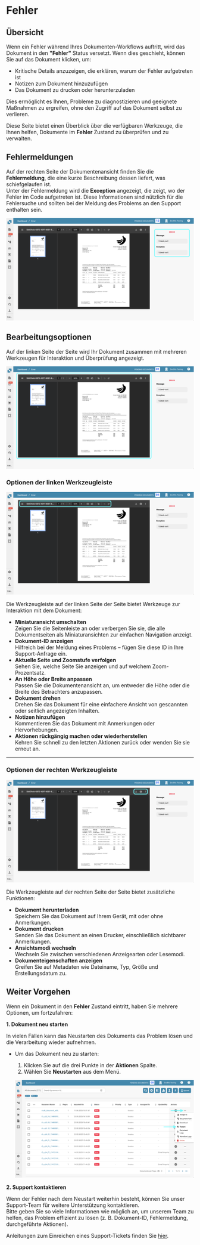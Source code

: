 # Fehler

## Übersicht

Wenn ein Fehler während Ihres Dokumenten-Workflows auftritt, wird das Dokument in den **"Fehler"** Status versetzt. Wenn dies geschieht, können Sie auf das Dokument klicken, um:

* Kritische Details anzuzeigen, die erklären, warum der Fehler aufgetreten ist
* Notizen zum Dokument hinzuzufügen
* Das Dokument zu drucken oder herunterzuladen

Dies ermöglicht es Ihnen, Probleme zu diagnostizieren und geeignete Maßnahmen zu ergreifen, ohne den Zugriff auf das Dokument selbst zu verlieren.

Diese Seite bietet einen Überblick über die verfügbaren Werkzeuge, die Ihnen helfen, Dokumente im **Fehler** Zustand zu überprüfen und zu verwalten.

## Fehlermeldungen

Auf der rechten Seite der Dokumentenansicht finden Sie die **Fehlermeldung**, die eine kurze Beschreibung dessen liefert, was schiefgelaufen ist.\
Unter der Fehlermeldung wird die **Exception** angezeigt, die zeigt, wo der Fehler im Code aufgetreten ist. Diese Informationen sind nützlich für die Fehlersuche und sollten bei der Meldung des Problems an den Support enthalten sein.

![](https://raw.githubusercontent.com/Fellow-Consulting-AG/docbits/refs/heads/main/readme/.gitbook/assets/error_2.png)

## Bearbeitungsoptionen

Auf der linken Seite der Seite wird Ihr Dokument zusammen mit mehreren Werkzeugen für Interaktion und Überprüfung angezeigt.

![](https://raw.githubusercontent.com/Fellow-Consulting-AG/docbits/refs/heads/main/readme/.gitbook/assets/error_3.png)

### **Optionen der linken Werkzeugleiste**

![](https://raw.githubusercontent.com/Fellow-Consulting-AG/docbits/refs/heads/main/readme/.gitbook/assets/error_4.png)

Die Werkzeugleiste auf der linken Seite der Seite bietet Werkzeuge zur Interaktion mit dem Dokument:

* **Miniaturansicht umschalten**\
  Zeigen Sie die Seitenleiste an oder verbergen Sie sie, die alle Dokumentseiten als Miniaturansichten zur einfachen Navigation anzeigt.
* **Dokument-ID anzeigen**\
  Hilfreich bei der Meldung eines Problems – fügen Sie diese ID in Ihre Support-Anfrage ein.
* **Aktuelle Seite und Zoomstufe verfolgen**\
  Sehen Sie, welche Seite Sie anzeigen und auf welchem Zoom-Prozentsatz.
* **An Höhe oder Breite anpassen**\
  Passen Sie die Dokumentenansicht an, um entweder die Höhe oder die Breite des Betrachters anzupassen.
* **Dokument drehen**\
  Drehen Sie das Dokument für eine einfachere Ansicht von gescannten oder seitlich angezeigten Inhalten.
* **Notizen hinzufügen**\
  Kommentieren Sie das Dokument mit Anmerkungen oder Hervorhebungen.
* **Aktionen rückgängig machen oder wiederherstellen**\
  Kehren Sie schnell zu den letzten Aktionen zurück oder wenden Sie sie erneut an.

***

### **Optionen der rechten Werkzeugleiste**

![](https://raw.githubusercontent.com/Fellow-Consulting-AG/docbits/refs/heads/main/readme/.gitbook/assets/error_5.png)

Die Werkzeugleiste auf der rechten Seite der Seite bietet zusätzliche Funktionen:

* **Dokument herunterladen**\
  Speichern Sie das Dokument auf Ihrem Gerät, mit oder ohne Anmerkungen.
* **Dokument drucken**\
  Senden Sie das Dokument an einen Drucker, einschließlich sichtbarer Anmerkungen.
* **Ansichtsmodi wechseln**\
  Wechseln Sie zwischen verschiedenen Anzeigearten oder Lesemodi.
* **Dokumenteigenschaften anzeigen**\
  Greifen Sie auf Metadaten wie Dateiname, Typ, Größe und Erstellungsdatum zu.

## Weiter Vorgehen

Wenn ein Dokument in den **Fehler** Zustand eintritt, haben Sie mehrere Optionen, um fortzufahren:

**1. Dokument neu starten**

In vielen Fällen kann das Neustarten des Dokuments das Problem lösen und die Verarbeitung wieder aufnehmen.

*   Um das Dokument neu zu starten:

    1. Klicken Sie auf die drei Punkte in der **Aktionen** Spalte.
    2. Wählen Sie **Neustarten** aus dem Menü.

    ![](https://raw.githubusercontent.com/Fellow-Consulting-AG/docbits/refs/heads/main/readme/.gitbook/assets/error_1.png)

**2. Support kontaktieren**

Wenn der Fehler nach dem Neustart weiterhin besteht, können Sie unser Support-Team für weitere Unterstützung kontaktieren.\
Bitte geben Sie so viele Informationen wie möglich an, um unserem Team zu helfen, das Problem effizient zu lösen (z. B. Dokument-ID, Fehlermeldung, durchgeführte Aktionen).

Anleitungen zum Einreichen eines Support-Tickets finden Sie [hier](ressources-and-support/user-support.md).
